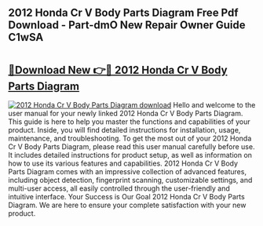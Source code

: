 ## 2012 Honda Cr V Body Parts Diagram Free Pdf Download - Part-dmO New Repair Owner Guide C1wSA

# <h2><a href="http://dfhoenv.blite.top/?on=2012+Honda+Cr+V+Body+Parts+Diagram">🔗Download New 👉🔴 2012 Honda Cr V Body Parts Diagram</a></h2>

[![2012 Honda Cr V Body Parts Diagram download](https://i.imgur.com/lujVjoI.png)](http://dfhoenv.blite.top/?on=2012+Honda+Cr+V+Body+Parts+Diagram)
Hello and welcome to the user manual for your newly linked 2012 Honda Cr V Body Parts Diagram. This guide is here to help you master the functions and capabilities of your product. Inside, you will find detailed instructions for installation, usage, maintenance, and troubleshooting. To get the most out of your 2012 Honda Cr V Body Parts Diagram, please read this user manual carefully before use. It includes detailed instructions for product setup, as well as information on how to use its various features and capabilities. 2012 Honda Cr V Body Parts Diagram comes with an impressive collection of advanced features, including object detection, fingerprint scanning, customizable settings, and multi-user access, all easily controlled through the user-friendly and intuitive interface. Your Success is Our Goal 2012 Honda Cr V Body Parts Diagram. We are here to ensure your complete satisfaction with your new product.
